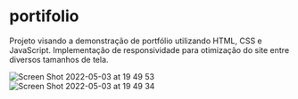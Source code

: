 # portifolio
Projeto visando a demonstração de portfólio utilizando HTML, CSS e JavaScript.
Implementação de responsividade para otimização do site entre diversos tamanhos de tela.


![Screen Shot 2022-05-03 at 19 49 53](https://user-images.githubusercontent.com/59899994/166585686-6799354a-cdb4-4a1c-90eb-07917d417ba0.png)
![Screen Shot 2022-05-03 at 19 49 34](https://user-images.githubusercontent.com/59899994/166585700-3a14a16c-6d15-4efa-9b87-1b009a2a0e3f.png)
